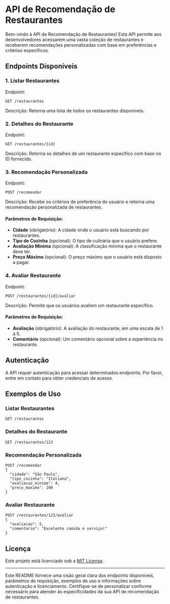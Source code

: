 # API de Recomendação de Restaurantes

Bem-vindo à API de Recomendação de Restaurantes! Esta API permite aos desenvolvedores acessarem uma vasta coleção de restaurantes e receberem recomendações personalizadas com base em preferências e critérios específicos.

## Endpoints Disponíveis

### 1. Listar Restaurantes

Endpoint:
```
GET /restaurantes
```

Descrição:
Retorna uma lista de todos os restaurantes disponíveis.

### 2. Detalhes do Restaurante

Endpoint:
```
GET /restaurantes/{id}
```

Descrição:
Retorna os detalhes de um restaurante específico com base no ID fornecido.

### 3. Recomendação Personalizada

Endpoint:
```
POST /recomendar
```

Descrição:
Recebe os critérios de preferência do usuário e retorna uma recomendação personalizada de restaurantes.

#### Parâmetros de Requisição:

- **Cidade** (obrigatório): A cidade onde o usuário está buscando por restaurantes.
- **Tipo de Cozinha** (opcional): O tipo de culinária que o usuário prefere.
- **Avaliação Mínima** (opcional): A classificação mínima que o restaurante deve ter.
- **Preço Máximo** (opcional): O preço máximo que o usuário está disposto a pagar.

### 4. Avaliar Restaurante

Endpoint:
```
POST /restaurantes/{id}/avaliar
```

Descrição:
Permite que os usuários avaliem um restaurante específico.

#### Parâmetros de Requisição:

- **Avaliação** (obrigatório): A avaliação do restaurante, em uma escala de 1 a 5.
- **Comentário** (opcional): Um comentário opcional sobre a experiência no restaurante.

## Autenticação

A API requer autenticação para acessar determinados endpoints. Por favor, entre em contato para obter credenciais de acesso.

## Exemplos de Uso

### Listar Restaurantes

```
GET /restaurantes
```

### Detalhes do Restaurante

```
GET /restaurantes/123
```

### Recomendação Personalizada

```
POST /recomendar
{
  "cidade": "São Paulo",
  "tipo_cozinha": "Italiana",
  "avaliacao_minima": 4,
  "preco_maximo": 100
}
```

### Avaliar Restaurante

```
POST /restaurantes/123/avaliar
{
  "avaliacao": 5,
  "comentario": "Excelente comida e serviço!"
}
```

## Licença

Este projeto está licenciado sob a [MIT License](LICENSE).

---

Este README fornece uma visão geral clara dos endpoints disponíveis, parâmetros de requisição, exemplos de uso e informações sobre autenticação e licenciamento. Certifique-se de personalizar conforme necessário para atender às especificidades da sua API de recomendação de restaurantes.